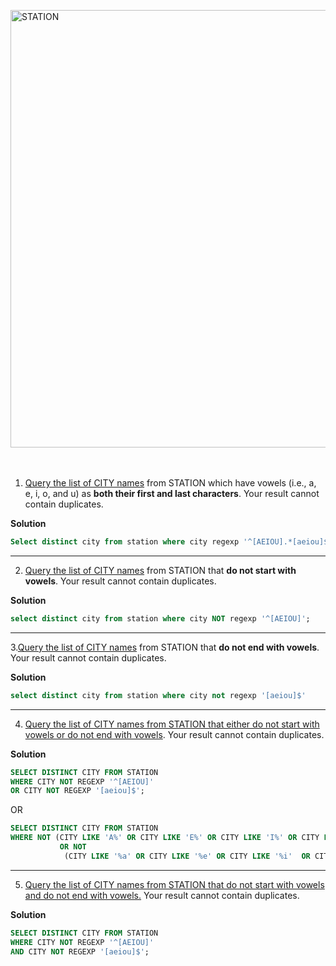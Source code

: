 
<img width="700" alt="STATION" src="https://github.com/user-attachments/assets/8ed1e129-1454-456e-8c84-de85f80ea961"><BR>
<BR>
<BR>
1. [Query the list of CITY names](https://www.hackerrank.com/challenges/weather-observation-station-8/problem?isFullScreen=true) from STATION which have vowels (i.e., a, e, i, o, and u) as **both their first and last characters**. Your result cannot contain duplicates.
   


**Solution**

```sql
Select distinct city from station where city regexp '^[AEIOU].*[aeiou]$';
```




--------------------------------------------------------------------------------------------------------------------------------------------------------------
2. [Query the list of CITY names](https://www.hackerrank.com/challenges/weather-observation-station-9/problem?isFullScreen=true) from STATION that **do not start with vowels**. Your result cannot contain duplicates.


**Solution**


```sql
select distinct city from station where city NOT regexp '^[AEIOU]';
```
--------------------------------------------------------------------------------------------------------------------------------------------------------------
3.[Query the list of CITY names](https://www.hackerrank.com/challenges/weather-observation-station-10/problem?isFullScreen=true) from STATION that **do not end with vowels**. Your result cannot contain duplicates.

**Solution**
```sql
select distinct city from station where city not regexp '[aeiou]$'
```
--------------------------------------------------------------------------------------------------------------------------------------------------------------
4. [Query the list of CITY names from STATION that either do not start with vowels or do not end with vowels](https://www.hackerrank.com/challenges/weather-observation-station-11/problem?isFullScreen=true). Your result cannot contain duplicates.

**Solution**
```sql
SELECT DISTINCT CITY FROM STATION
WHERE CITY NOT REGEXP '^[AEIOU]'
OR CITY NOT REGEXP '[aeiou]$';
```
OR
```sql
SELECT DISTINCT CITY FROM STATION
WHERE NOT (CITY LIKE 'A%' OR CITY LIKE 'E%' OR CITY LIKE 'I%' OR CITY LIKE 'O%' OR CITY LIKE 'U%' )
           OR NOT
            (CITY LIKE '%a' OR CITY LIKE '%e' OR CITY LIKE '%i'  OR CITY LIKE '%o' OR CITY LIKE '%u' );
```

--------------------------------------------------------------------------------------------------------------------------------------------------------------
5. [Query the list of CITY names from STATION that do not start with vowels and do not end with vowels.](https://www.hackerrank.com/challenges/weather-observation-station-12/problem?isFullScreen=true) Your result cannot contain duplicates.

**Solution**
```sql
SELECT DISTINCT CITY FROM STATION
WHERE CITY NOT REGEXP '^[AEIOU]'
AND CITY NOT REGEXP '[aeiou]$';
```

